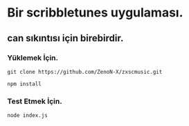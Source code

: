 # Bir scribbletunes uygulaması.
## can sıkıntısı için birebirdir.

### Yüklemek İçin.
`git clone https://github.com/ZenoN-X/zxscmusic.git`

`npm install`

### Test Etmek İçin.
`node index.js`
